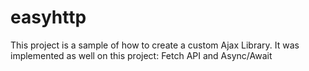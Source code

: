 # easyhttp

This project is a sample of how to create a custom Ajax Library. It was implemented as well on this project: Fetch API and Async/Await 